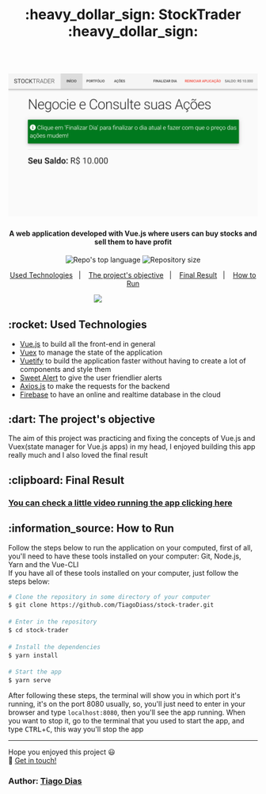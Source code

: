<h1 align="center">
  :heavy_dollar_sign: StockTrader :heavy_dollar_sign: <br><br>
  &nbsp;&nbsp;&nbsp;&nbsp;
  <img src="screenshots/Preview.png" width="650">
</h1>

<h4 align="center">
  A web application developed with Vue.js where users can buy stocks and sell them to have profit
</h4>

<p align="center">
  <img alt="Repo's top language" src="https://img.shields.io/static/v1?label=Main%20technology&message=Vue.js%20-%2065.5%&style=for-the-badge&color=24B36B&labelColor=000000">
  <img alt="Repository size" src="https://img.shields.io/static/v1?label=Repo%20size&message=0.8%20MB&style=for-the-badge&color=24B36B&labelColor=000000">
</p>

<p align="center">
  <a href="#technologies">Used Technologies</a>&nbsp;&nbsp;&nbsp;|&nbsp;&nbsp;&nbsp;
  <a href="#objective">The project's objective</a>&nbsp;&nbsp;&nbsp;|&nbsp;&nbsp;&nbsp;
  <a href="#final-result">Final Result</a>&nbsp;&nbsp;&nbsp;|&nbsp;&nbsp;&nbsp;
  <a href="#how-to-use">How to Run</a>
</p>

&nbsp;&nbsp;&nbsp;&nbsp;&nbsp;&nbsp;&nbsp;&nbsp;&nbsp;
&nbsp;&nbsp;&nbsp;&nbsp;&nbsp;&nbsp;&nbsp;&nbsp;&nbsp;
&nbsp;&nbsp;&nbsp;&nbsp;&nbsp;&nbsp;&nbsp;&nbsp;&nbsp;
&nbsp;&nbsp;&nbsp;&nbsp;&nbsp;&nbsp;&nbsp;&nbsp;&nbsp;
&nbsp;&nbsp;&nbsp;&nbsp;![](Preview.gif)

<h2 id="techonologies" name="technologies">
  :rocket: Used Technologies
</h2>

- [Vue.js](https://br.vuejs.org) to build all the front-end in general
- [Vuex](https://vuex.vuejs.org) to manage the state of the application
- [Vuetify](https://vuetifyjs.com/en) to build the application faster without having to create a lot of components and style them
- [Sweet Alert](https://sweetalert.js.org/) to give the user friendlier alerts
- [Axios.js](https://github.com/axios/axios) to make the requests for the backend
- [Firebase](https://firebase.google.com/) to have an online and realtime database in the cloud


<h2 id="objective" name="objective">
  :dart: The project's objective
</h2>

The aim of this project was practicing and fixing the concepts of Vue.js and Vuex(state manager for Vue.js apps) in my head, I enjoyed building this app really much and I also loved the final result

<h2 id="final-result" name="final-result">
  :clipboard: Final Result
</h2>

### [You can check a little video running the app clicking here](https://youtu.be/PJwd2briE4c)

<h2 id="how-to-use" name="how-to-use">
  :information_source: How to Run
</h2>

Follow the steps below to run the application on your computed, first of all, you'll need to have these tools installed on your computer: Git, Node.js, Yarn and the Vue-CLI<br>
If you have all of these tools installed on your computer, just follow the steps below:

```bash
# Clone the repository in some directory of your computer
$ git clone https://github.com/TiagoDiass/stock-trader.git

# Enter in the repository
$ cd stock-trader

# Install the dependencies
$ yarn install

# Start the app
$ yarn serve
```

After following these steps, the terminal will show you in which port it's running, it's on the port 8080 usually, so, you'll just need to enter in your browser and
type `localhost:8080`, then you'll see the app running. When you want to stop it, go to the terminal that you used to start the app, and type <kbd>CTRL</kbd>+<kbd>C</kbd>,
this way you'll stop the app

---

Hope you enjoyed this project :smiley:<br>
:wave: [Get in touch!](https://www.linkedin.com/in/tiagodiass)

### Author: [Tiago Dias](https://tiagodiass.github.io)
